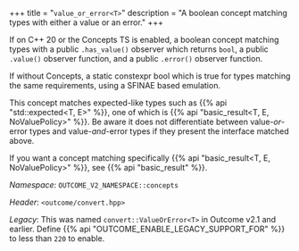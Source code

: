 +++
title = "`value_or_error<T>`"
description = "A boolean concept matching types with either a value or an error."
+++

If on C++ 20 or the Concepts TS is enabled, a boolean concept matching types with a public `.has_value()` observer which returns `bool`, a public `.value()` observer function, and a public `.error()` observer function.

If without Concepts, a static constexpr bool which is true for types matching the same requirements, using a SFINAE based emulation.

This concept matches expected-like types such as {{% api "std::expected<T, E>" %}}, one of which is {{% api "basic_result<T, E, NoValuePolicy>" %}}. Be aware it does not differentiate between value-*or*-error types and value-*and*-error types if they present the interface matched above.

If you want a concept matching specifically {{% api "basic_result<T, E, NoValuePolicy>" %}}, see {{% api "basic_result<T>" %}}.

*Namespace*: `OUTCOME_V2_NAMESPACE::concepts`

*Header*: `<outcome/convert.hpp>`

*Legacy*: This was named `convert::ValueOrError<T>` in Outcome v2.1 and earlier. Define {{% api "OUTCOME_ENABLE_LEGACY_SUPPORT_FOR" %}} to less than `220` to enable.

